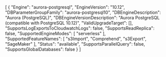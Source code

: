 [
    {
        "Engine": "aurora-postgresql",
        "EngineVersion": "10.12",
        "DBParameterGroupFamily": "aurora-postgresql10",
        "DBEngineDescription": "Aurora (PostgreSQL)",
        "DBEngineVersionDescription": "Aurora PostgreSQL (compatible with PostgreSQL 10.12)",
        "ValidUpgradeTarget": [],
        "SupportsLogExportsToCloudwatchLogs": false,
        "SupportsReadReplica": false,
        "SupportedEngineModes": [
            "serverless"
        ],
        "SupportedFeatureNames": [
            "s3Import",
            "Comprehend",
            "s3Export",
            "SageMaker"
        ],
        "Status": "available",
        "SupportsParallelQuery": false,
        "SupportsGlobalDatabases": false
    }
]
